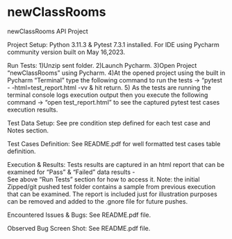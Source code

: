 # newClassRooms
newClassRooms API Project

Project Setup:  Python 3.11.3 & Pytest 7.3.1 installed. For IDE using Pycharm community version built on May 16,2023. 

Run Tests: 1)Unzip sent folder.  2)Launch Pycharm.  3)Open Project “newClassRooms” using Pycharm.  4)At the opened project using the built in Pycharm “Terminal”
type the following command to run the tests -> “pytest - -html=test_report.html -vv  & hit return.   5) As the tests are running the terminal console logs 
execution output then you execute the following command ->  “open test_report.html”  to see the captured pytest test cases execution results. 

Test Data Setup:  See pre condition step defined for each test case and Notes section.

Test Cases Definition: See README.pdf for well formatted test cases table definition. 

Execution & Results: Tests results are captured in an html report that can be examined for “Pass” & “Failed” data results -  
See above “Run Tests” section for how to access it. Note: the initial Zipped/git pushed test folder contains a sample from previous execution 
that can be examined. The report is included just for illustration purposes can be removed and added to the .gnore file for future pushes. 

Encountered Issues & Bugs: See README.pdf file.

Observed Bug Screen Shot: See README.pdf file.

